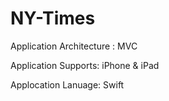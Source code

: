 # NY-Times

Application Architecture : MVC

Application Supports: iPhone & iPad

Applocation Lanuage: Swift
